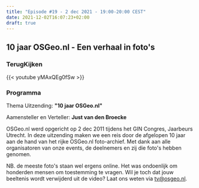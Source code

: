 ```yaml
---
title: "Episode #19 - 2 dec 2021 - 19:00-20:00 CEST"
date: 2021-12-02T16:07:23+02:00
draft: true
---
```


## 10 jaar OSGeo.nl - Een verhaal in foto's

### TerugKijken

{{< youtube yMAxQEg0fSw >}}

### Programma

Thema Uitzending: __"10 jaar OSGeo.nl"__ 

Aamensteller en Verteller: __Just van den Broecke__

OSGeo.nl werd opgericht op 2 dec 2011 tijdens het GIN Congres, Jaarbeurs Utrecht.
In deze uitzending maken we een reis door de afgelopen 10 jaar aan de hand van het rijke OSGeo.nl foto-archief.
Met dank aan alle organisatoren van onze events, de deelnemers en zij die foto's hebben genomen.

NB. de meeste foto's staan wel ergens online. Het was ondoenlijk om honderden mensen om toestemming te
vragen. Wil je toch dat jouw beeltenis wordt verwijderd uit de video? Laat ons weten via tv@osgeo.nl.
